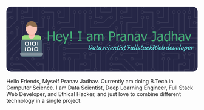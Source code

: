 ![Header](./your-header-image-name.png)

Hello Friends, Myself Pranav Jadhav. Currently am doing B.Tech in Computer Science. I am Data Scientist, Deep Learning Engineer, Full Stack Web Developer, and Ethical Hacker, and just love to combine different technology in a single project.  

<!--
**pranavjadhav007/pranavjadhav007** is a ✨ _special_ ✨ repository because its `README.md` (this file) appears on your GitHub profile.

Here are some ideas to get you started:

- 🔭 I’m currently working on ...
- 🌱 I’m currently learning ...
- 👯 I’m looking to collaborate on ...
- 🤔 I’m looking for help with ...
- 💬 Ask me about ...
- 📫 How to reach me: ...
- 😄 Pronouns: ...
- ⚡ Fun fact: ...
-->
